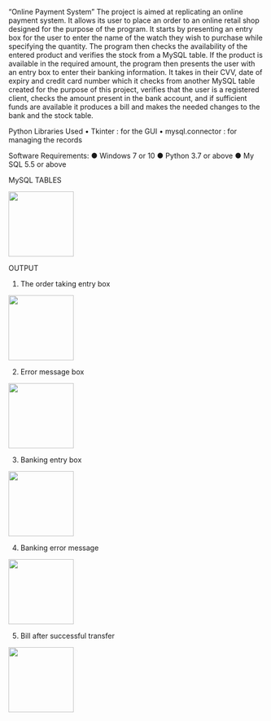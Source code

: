 “Online Payment System”
The project is aimed at replicating an online payment system. It allows its user to place an order to an online retail shop designed for the purpose of the program. It starts by presenting an entry box for the user to enter the name of the watch they wish to purchase while specifying the quantity. The program then checks the availability of the entered product and verifies the stock from a MySQL table. If the product is available in the required amount, the program then presents the user with an entry box to enter their banking information. It takes in their CVV, date of expiry and credit card number which it checks from another MySQL table created for the purpose of this project, verifies that the user is a registered client, checks the amount present in the bank account, and if sufficient funds are available it produces a bill and makes the needed changes to the bank and the stock table. 
  
Python Libraries Used
•	Tkinter : for the GUI
•	mysql.connector : for managing the records

Software Requirements:
●	Windows 7 or 10
●	Python 3.7 or above
●	My SQL 5.5 or above

MySQL TABLES
 

<img src="https://github.com/ayushgarg1224/python/blob/main/images/mysqltables.png" width="128"/>




OUTPUT
1)	The order taking entry box
 <img src="https://github.com/ayushgarg1224/python/blob/main/images/order taking entry box.png" width="128"/>

2)	Error message box
 <img src="https://github.com/ayushgarg1224/python/blob/main/images/error message box.png" width="128"/>

3)	Banking entry box
<img src="https://github.com/ayushgarg1224/python/blob/main/images/banking entry box.png" width="128"/>
 
4)	Banking error message
<img src="https://github.com/ayushgarg1224/python/blob/main/images/banking error message.png" width="128"/>
 
5)	Bill after successful transfer
<img src="https://github.com/ayushgarg1224/python/blob/main/images/bill after successful transfer.png" width="128"/> 

